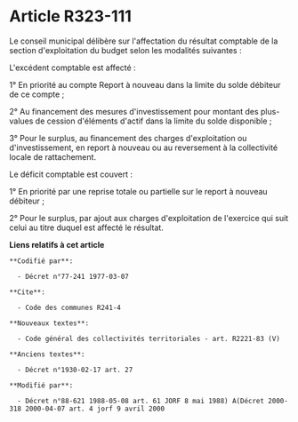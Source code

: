 # Article R323-111

Le conseil municipal délibère sur l'affectation du résultat comptable de la section d'exploitation du budget selon les
modalités suivantes :

L'excédent comptable est affecté :

1° En priorité au compte Report à nouveau dans la limite du solde débiteur de ce compte ;

2° Au financement des mesures d'investissement pour montant des plus-values de cession d'éléments d'actif dans la limite du
solde disponible ;

3° Pour le surplus, au financement des charges d'exploitation ou d'investissement, en report à nouveau ou au reversement à la
collectivité locale de rattachement.

Le déficit comptable est couvert :

1° En priorité par une reprise totale ou partielle sur le report à nouveau débiteur ;

2° Pour le surplus, par ajout aux charges d'exploitation de l'exercice qui suit celui au titre duquel est affecté le
résultat.

**Liens relatifs à cet article**

	**Codifié par**:

	  - Décret n°77-241 1977-03-07

	**Cite**:

	  - Code des communes R241-4

	**Nouveaux textes**:

	  - Code général des collectivités territoriales - art. R2221-83 (V)

	**Anciens textes**:

	  - Décret n°1930-02-17 art. 27

	**Modifié par**:

	  - Décret n°88-621 1988-05-08 art. 61 JORF 8 mai 1988) A(Décret 2000-318 2000-04-07 art. 4 jorf 9 avril 2000
